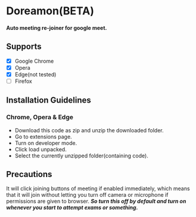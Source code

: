 # Doreamon(BETA)
#### Auto meeting re-joiner for google meet.
## Supports
- [x] Google Chrome
- [x] Opera
- [x] Edge(not tested)
- [ ] Firefox
## Installation Guidelines
### Chrome, Opera & Edge
- Download this code as zip and unzip the downloaded folder.
- Go to extensions page.
- Turn on developer mode. 
- Click load unpacked.
- Select the currently unzipped folder(containing code). 
## Precautions
It will click joining buttons of meeting if enabled immediately, which means that it will join without letting you turn off camera or microphone if permissions are given to browser.
**_So turn this off by default and turn on whenever you start to attempt exams or something._**
